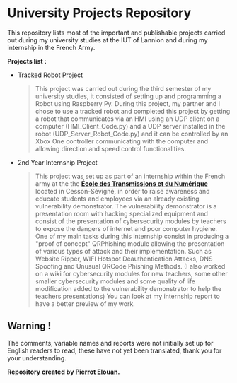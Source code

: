# University Projects Repository
This repository lists most of the important and publishable projects carried out during my university studies at the IUT of Lannion and during my internship in the French Army.

__Projects list :__

- Tracked Robot Project
  > This project was carried out during the third semester of my university studies, it consisted of setting up and programming a Robot using Raspberry Py. During this project, my partner and I chose to use a tracked robot and completed this project by getting a robot that communicates via an HMI using an UDP client on a computer (HMI_Client_Code.py) and a UDP server installed in the robot (UDP_Server_Robot_Code.py) and it can be controlled by an Xbox One controller communicating with the computer and allowing direction and speed control functionalities.
  
- 2nd Year Internship Project
  > This project was set up as part of an internship within the French army at the the __[École des Transmissions et du Numérique](https://fr.wikipedia.org/wiki/%C3%89cole_des_transmissions)__ located in Cesson-Sévigné, in order to raise awareness and educate students and employees via an already existing vulnerability demonstrator. The vulnerability demonstrator is a presentation room with hacking specialized equipment and consist of the presentation of cybersecurity modules by teachers to expose the dangers of internet and poor computer hygiene. One of my main tasks during this internship consist in producing a "proof of concept" QRPhishing module allowing the presentation of various types of attack and their implementation. Such as Website Ripper, WIFI Hotspot Deauthentication Attacks, DNS Spoofing and Unusual QRCode Phishing Methods. (I also worked on a wiki for cybersecurity modules for new teachers, some other smaller cybersecurity modules and some quality of life modification added to the vulnerability demonstrator to help the teachers presentations) You can look at my internship report to have a better preview of my work.

## Warning !

The comments, variable names and reports were not initially set up for English readers to read, these have not yet been translated, thank you for your understanding.



__Repository created by [Pierrot Elouan](https://www.linkedin.com/in/elouan-pierrot-b036a7262/).__
